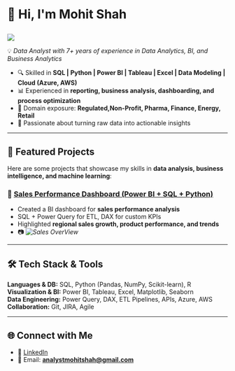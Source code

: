 # 👋 Hi, I'm Mohit Shah  <p align="right">
<p align="left">
  <a href="https://forms.gle/PUT-YOUR-SHORT-LINK-HERE](https://docs.google.com/forms/d/1RsM2frP3BBYDT3sLz8bvUtzeADNVWIopj1dEwCA65wc/edit" target="_blank">
    <img src="https://img.shields.io/badge/Feedback-Click%20Here-blue?style=for-the-badge&logo=googleforms" />
  </a>
</p>


💡 *Data Analyst with 7+ years of experience in Data Analytics, BI, and Business Analytics*  

- 🔍 Skilled in **SQL | Python | Power BI | Tableau | Excel | Data Modeling | Cloud (Azure, AWS)**
- 📊 Experienced in **reporting, business analysis, dashboarding, and process optimization**
- 🏥 Domain exposure: **Regulated,Non-Profit, Pharma, Finance, Energy, Retail**
- 🚀 Passionate about turning raw data into actionable insights  

---

## 📌 Featured Projects

Here are some projects that showcase my skills in **data analysis, business intelligence, and machine learning**:

### 🔹 [Sales Performance Dashboard (Power BI + SQL + Python)](https://github.com/mohitshah/sales-performance-dashboard)
- Created a BI dashboard for **sales performance analysis**  
- SQL + Power Query for ETL, DAX for custom KPIs  
- Highlighted **regional sales growth, product performance, and trends**  
- 📷 *![Sales OverView](https://github.com/user-attachments/assets/5a58842e-76a7-482e-848d-08178489a225)*

---

## 🛠️ Tech Stack & Tools

**Languages & DB:** SQL, Python (Pandas, NumPy, Scikit-learn), R  
**Visualization & BI:** Power BI, Tableau, Excel, Matplotlib, Seaborn  
**Data Engineering:** Power Query, DAX, ETL Pipelines, APIs, Azure, AWS  
**Collaboration:** Git, JIRA, Agile  

---

## 🌐 Connect with Me

- 💼 [LinkedIn](https://www.linkedin.com/in/analystmohitshah/)  
- 📧 Email: **analystmohitshah@gmail.com** 

